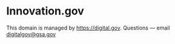 # Innovation.gov

This domain is managed by https://digital.gov.
Questions — email digitalgov@gsa.gov
